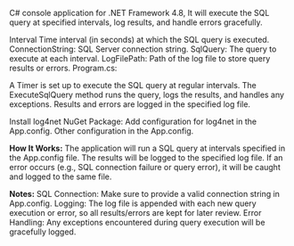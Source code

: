 C# console application for .NET Framework 4.8, 
It will execute the SQL query at specified intervals, log results, and handle errors gracefully.

Interval Time interval (in seconds) at which the SQL query is executed.
ConnectionString: SQL Server connection string.
SqlQuery: The query to execute at each interval.
LogFilePath: Path of the log file to store query results or errors.
Program.cs:

A Timer is set up to execute the SQL query at regular intervals.
The ExecuteSqlQuery method runs the query, logs the results, and handles any exceptions.
Results and errors are logged in the specified log file.

Install log4net NuGet Package:
Add configuration for log4net in the App.config.
Other configuration in the App.config.

**How It Works:**
The application will run a SQL query at intervals specified in the App.config file.
The results will be logged to the specified log file.
If an error occurs (e.g., SQL connection failure or query error), it will be caught and logged to the same file.

**Notes:**
SQL Connection: Make sure to provide a valid connection string in App.config.
Logging: The log file is appended with each new query execution or error, so all results/errors are kept for later review.
Error Handling: Any exceptions encountered during query execution will be gracefully logged.

